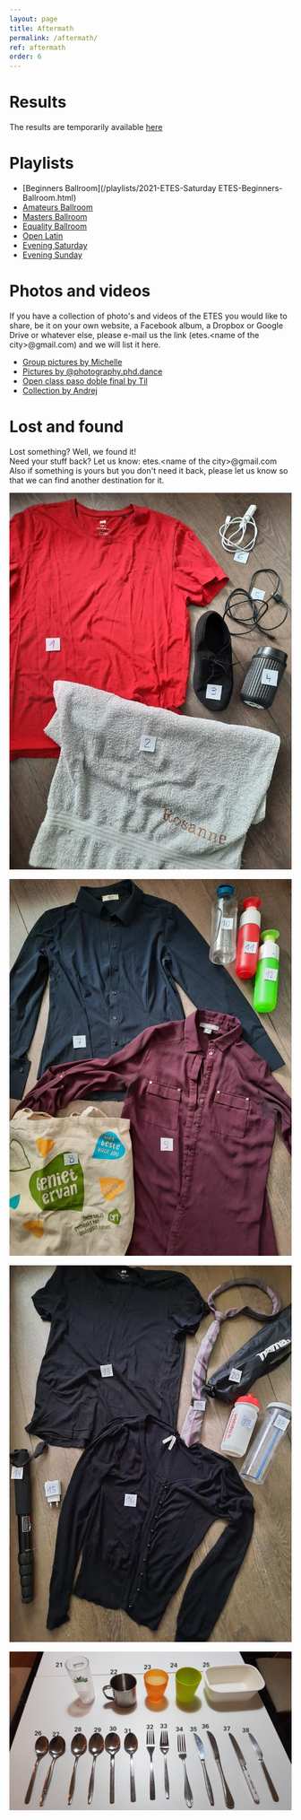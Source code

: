 ```yaml
---
layout: page
title: Aftermath
permalink: /aftermath/
ref: aftermath
order: 6
---
```


# Results
The results are temporarily available [here](https://adj.etes2021.eu/results/)

# Playlists

- [Beginners Ballroom](/playlists/2021-ETES-Saturday ETES-Beginners-Ballroom.html)
- [Amateurs Ballroom](/playlists/2021-ETES-Saturday-ETES-Amateurs-Ballroom.html)  
- [Masters Ballroom](/playlists/2021-ETES-Saturday-ETES-Masters-Ballroom.html)  
- [Equality Ballroom](/playlists/2021-ETES-Saturday-ETES-Equality-Ballroom.html)  
- [Open Latin](/playlists/2021-ETES-Saturday-ETES-Open-Latin.html)  
- [Evening Saturday](/playlists/2021-ETES-ETES-Saturday.html)  
- [Evening Sunday](/playlists/2021-ETES-ETES-Sunday.html)  

# Photos and videos
If you have a collection of photo's and videos of the ETES you would like to share, be it on your own website, a Facebook album, a Dropbox or Google Drive or whatever else, please e-mail us the link (etes.\<name of the city>@gmail.com) and we will list it here.

- [Group pictures by Michelle](https://drive.google.com/drive/folders/18tnanhCf3mRCAdihJMB_TCjVKNVmaqnj?usp=sharing)
- [Pictures by @photography.phd.dance](https://www.facebook.com/media/set/?set=a.1079880032830870)
- [Open class paso doble final by Til](https://www.facebook.com/100004297631589/videos/588003265774347/)
- [Collection by Andrej](https://www.dropbox.com/sh/mzde0u8t4rg0r24/AAAg6NF0m0utOa713wC-95-la)

# Lost and found
Lost something? Well, we found it!  
Need your stuff back? Let us know: etes.\<name of the city>@gmail.com  
Also if something is yours but you don't need it back, please let us know so that we can find another destination for it.

![Lost and found 1](/laf/laf1.jpg "Lost and found 1")

![Lost and found 2](/laf/laf2.jpg "Lost and found 2")

![Lost and found 3](/laf/laf3.jpg "Lost and found 3")

![Lost and found 3](/laf/laf4.jpg "Lost and found 4")
